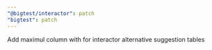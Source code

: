 ```yaml
---
"@bigtest/interactor": patch
"bigtest": patch
---
```


Add maximul column with for interactor alternative suggestion tables
